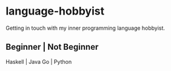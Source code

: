 # language-hobbyist

Getting in touch with my inner programming language hobbyist. 

Beginner     |    Not Beginner
--------------------------------
Haskell      |    Java
Go           |    Python

